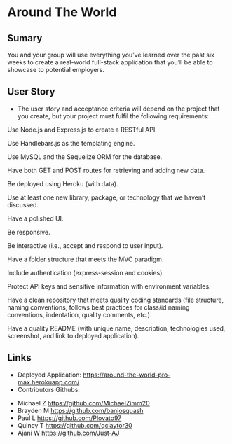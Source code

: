 # Around The World

## Sumary
You and your group will use everything you’ve learned over the past six weeks to create a real-world full-stack application that you’ll be able to showcase to potential employers.

## User Story
- The user story and acceptance criteria will depend on the project that you create, but your project must fulfil the following requirements:

Use Node.js and Express.js to create a RESTful API.

Use Handlebars.js as the templating engine.

Use MySQL and the Sequelize ORM for the database.

Have both GET and POST routes for retrieving and adding new data.

Be deployed using Heroku (with data).

Use at least one new library, package, or technology that we haven’t discussed.

Have a polished UI.

Be responsive.

Be interactive (i.e., accept and respond to user input).

Have a folder structure that meets the MVC paradigm.

Include authentication (express-session and cookies).

Protect API keys and sensitive information with environment variables.

Have a clean repository that meets quality coding standards (file structure, naming conventions, follows best practices for class/id naming conventions, indentation, quality comments, etc.).

Have a quality README (with unique name, description, technologies used, screenshot, and link to deployed application).

## Links 
- Deployed Application: https://around-the-world-pro-max.herokuapp.com/
- Contributors Githubs: 
* Michael Z https://github.com/MichaelZimm20
* Brayden M https://github.com/banjosquash
* Paul L https://github.com/Plovato97
* Quincy T https://github.com/qclaytor30
* Ajani W https://github.com/Just-AJ

